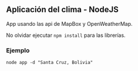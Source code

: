 ## Aplicación del clima - NodeJS

App usando las api de MapBox y OpenWeatherMap.


No olvidar ejecutar ```npm install``` para las librerías. 

### Ejemplo
```
node app -d "Santa Cruz, Bolivia"
```